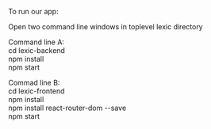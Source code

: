 To run our app:

Open two command line windows in toplevel lexic directory

Command line A:<br>
cd lexic-backend<br>
npm install<br>
npm start<br>


Commad line B:<br>
cd lexic-frontend<br>
npm install<br>
npm install react-router-dom --save<br>
npm start<br>
